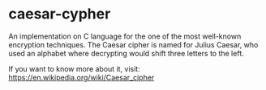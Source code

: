 # caesar-cypher
An implementation on C language for the one of the most well-known encryption techniques.
The Caesar cipher is named for Julius Caesar, who used an alphabet where decrypting would shift three letters to the left.

If you want to know more about it, visit: <https://en.wikipedia.org/wiki/Caesar_cipher>
